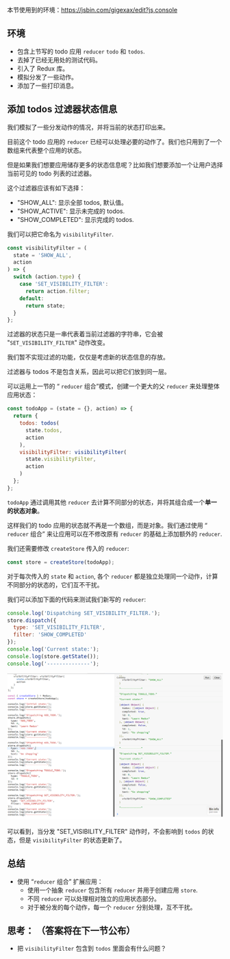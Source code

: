 <div class="dplayer-container">
  <div
    id="dplayer"
    class="dplayer"
    style="margin-bottom: 20px;"
    data-id="[14] “Reducer 组合”和数组"
    data-video="http://o71w1wc99.bkt.clouddn.com/14.mp4"
    data-subtitle="http://o71w1wc99.bkt.clouddn.com/14.vtt?v0.0.1"
    data-cover="http://o71w1wc99.bkt.clouddn.com/14.jpg?v0.0.1"
  ></div>
</div>

<script defer src="./js/DPlayer.min.js"></script>
<script defer src="./js/dplayer.js"></script>

本节使用到的环境：https://jsbin.com/gigexax/edit?js,console

## 环境

- 包含上节写的 todo 应用 `reducer` `todo` 和 `todos`.
- 去掉了已经无用处的测试代码。
- 引入了 Redux 库。
- 模拟分发了一些动作。
- 添加了一些打印消息。

## 添加 todos 过滤器状态信息

我们模拟了一些分发动作的情况，并将当前的状态打印出来。

目前这个 todo 应用的 `reducer` 已经可以处理必要的动作了。我们也只用到了一个数组来代表整个应用的状态。

但是如果我们想要应用储存更多的状态信息呢？比如我们想要添加一个让用户选择当前可见的 todo 列表的过滤器。

这个过滤器应该有如下选择：
- "SHOW_ALL": 显示全部 todos, 默认值。
- "SHOW_ACTIVE": 显示未完成的 todos.
- "SHOW_COMPLETED": 显示完成的 todos.

我们可以把它命名为 `visibilityFilter`.

```js
const visibilityFilter = (
  state = 'SHOW_ALL',
  action
) => {
  switch (action.type) {
    case 'SET_VISIBILITY_FILTER':
      return action.filter;
    default:
      return state;
  }
};
```

过滤器的状态只是一串代表着当前过滤器的字符串，它会被 "`SET_VISIBILITY_FILTER`" 动作改变。

我们暂不实现过滤的功能，仅仅是考虑新的状态信息的存放。

过滤器与 todos 不是包含关系，因此可以把它们放到同一层。

可以运用上一节的 “ `reducer` 组合”模式，创建一个更大的父 `reducer` 来处理整体应用状态：

```js
const todoApp = (state = {}, action) => {
  return {
    todos: todos(
      state.todos,
      action
    ),
    visibilityFilter: visibilityFilter(
      state.visibilityFilter,
      action
    )
  };
};
```

`todoApp` 通过调用其他 `reducer` 去计算不同部分的状态，并将其组合成一个**单一的状态对象**。

这样我们的 todo 应用的状态就不再是一个数组，而是对象。我们通过使用 “ `reducer` 组合” 来让应用可以在不修改原有 `reducer` 的基础上添加额外的 `reducer`.

我们还需要修改 `createStore` 传入的 `reducer`:

```js
const store = createStore(todoApp);
```

对于每次传入的 `state` 和 `action`, 各个 `reducer` 都是独立处理同一个动作，计算不同部分的状态的，它们互不干扰。

我们可以添加下面的代码来测试我们新写的 `reducer`:

```js
console.log('Dispatching SET_VISIBILITY_FILTER.');
store.dispatch({
  type: 'SET_VISIBILITY_FILTER',
  filter: 'SHOW_COMPLETED'
});
console.log('Current state:');
console.log(store.getState());
console.log('--------------');
```

![visibilityFilter test screenshot][Lesson-14_visibilityFilter-test-screenshot]

可以看到，当分发 "SET_VISIBILITY_FILTER" 动作时，不会影响到 `todos` 的状态，但是 `visibilityFilter` 的状态更新了。

## 总结

- 使用 “`reducer` 组合” 扩展应用：
  - 使用一个抽象 `reducer` 包含所有 `reducer` 并用于创建应用 `store`.
  - 不同 `reducer` 可以处理相对独立的应用状态部分。
  - 对于被分发的每个动作，每一个 `reducer` 分别处理，互不干扰。

## 思考： （答案将在下一节公布）

- 把 `visibilityFilter` 包含到 `todos` 里面会有什么问题？

[Lesson-14_visibilityFilter-test-screenshot]: ./screenshots/Lesson-14_visibilityFilter-test-screenshot.png

<style>{% include "./css/dplayer.css" %}</style>
